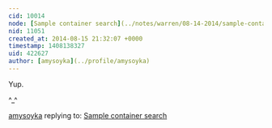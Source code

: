 ```yaml
---
cid: 10014
node: [Sample container search](../notes/warren/08-14-2014/sample-container-search)
nid: 11051
created_at: 2014-08-15 21:32:07 +0000
timestamp: 1408138327
uid: 422627
author: [amysoyka](../profile/amysoyka)
---
```


Yup.

^_^

[amysoyka](../profile/amysoyka) replying to: [Sample container search](../notes/warren/08-14-2014/sample-container-search)

